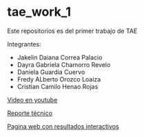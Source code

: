 # tae_work_1
Este repositorios es del primer trabajo de TAE

Integrantes:
- Jakelin Daiana Correa Palacio
- Dayra Gabriela Chamorro Revelo
- Daniela Guardia Cuervo
- Fredy ALberto Orozco Loaiza
- Cristian Camilo Henao Rojas

[Video en youtube](https://www.youtube.com/watch?v=FR8vo0Qf51s&feature=youtu.be) 

[Reporte técnico](https://deepnote.com/@tae-7c44/Analisisiniciales-75e34ce2-1641-4c65-be6d-29564b23ed4c) 

[Pagina web con resultados interactivos](https://app.powerbi.com/view?r=eyJrIjoiZmE4ZGY2MjItYjk4NC00MDc3LWFhZWYtMmM4MWUwOTEzOTlkIiwidCI6IjU3N2ZjMWQ4LTA5MjItNDU4ZS04N2JmLWVjNGY0NTVlYjYwMCIsImMiOjR9)



